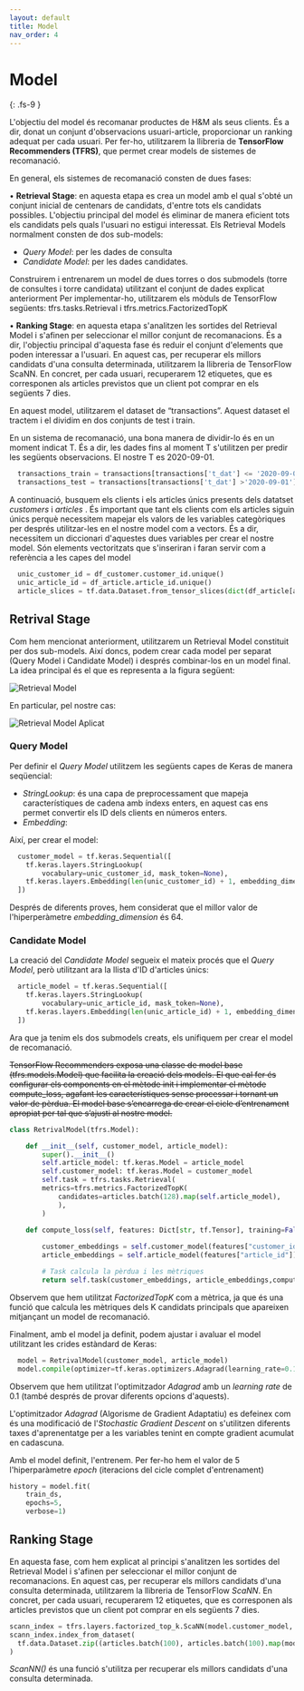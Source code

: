 ```yaml
---
layout: default
title: Model
nav_order: 4
---
```


# Model 
{: .fs-9 }

L'objectiu del model és recomanar productes de H&M als seus clients. És a dir, donat un conjunt d'observacions usuari-article, proporcionar un ranking adequat per cada usuari.
Per fer-ho, utilitzarem la llibreria de **TensorFlow Recommenders (TFRS)**, que permet crear models de sistemes de recomanació.


En general, els sistemes de recomanació consten de dues fases:

•	**Retrieval Stage**: en aquesta etapa es crea un model amb el qual s'obté un conjunt inicial de centenars de candidats, d'entre tots els candidats possibles. L'objectiu principal del model és eliminar de manera eficient tots els candidats pels quals l'usuari no estigui interessat.
Els Retrieval Models normalment consten de dos sub-models: 
-	*Query Model*: per les dades de consulta 
-	*Candidate Model*: per les dades candidates. 

Construirem i entrenarem un model de dues torres o dos submodels (torre de consultes i torre candidata) utilitzant el conjunt de dades explicat anteriorment
Per implementar-ho, utilitzarem els mòduls de TensorFlow següents: tfrs.tasks.Retrieval i tfrs.metrics.FactorizedTopK

•	**Ranking Stage**: en aquesta etapa s'analitzen les sortides del Retrieval Model i s'afinen per seleccionar el millor conjunt de recomanacions. És a dir, l'objectiu principal d'aquesta fase és reduir el conjunt d'elements que poden interessar a l'usuari.
En aquest cas, per recuperar els millors candidats d'una consulta determinada, utilitzarem la llibreria de TensorFlow ScaNN. En concret, per cada usuari, recuperarem 12 etiquetes, que es corresponen als articles previstos que un client pot comprar en els següents 7 dies.

En aquest model, utilitzarem el dataset de “transactions”. Aquest dataset el tractem i el dividim en dos conjunts de test i train.

En un sistema de recomanació, una bona manera de dividir-lo és en un moment indicat T. És a dir, les dades fins al moment T s'utilitzen per predir les següents observacions. El nostre T es 2020-09-01.


```python
  transactions_train = transactions[transactions['t_dat'] <= '2020-09-01']
  transactions_test = transactions[transactions['t_dat'] >'2020-09-01']
```

A continuació, busquem els clients i els articles únics presents dels datatset *customers* i *articles* . És important que tant els clients com els articles siguin únics perquè necessitem mapejar els valors de les variables categòriques per després utilitzar-les en el nostre model com a vectors. És a dir, necessitem un diccionari d'aquestes dues variables per crear el nostre model. Són elements vectoritzats que s'inseriran i faran servir com a referència a les capes del model

```python
  unic_customer_id = df_customer.customer_id.unique()
  unic_article_id = df_article.article_id.unique()
  article_slices = tf.data.Dataset.from_tensor_slices(dict(df_article[articles = article_slices.map(lambda x: x['article_id'])
```

## Retrival Stage
Com hem mencionat anteriorment, utilitzarem un Retrieval Model constituit per dos sub-models. Així doncs, podem crear cada model per separat (Query Model i Candidate Model) i després combinar-los en un model final.
La idea principal és el que es representa a la figura següent:

![Retrieval Model](model1.png)

En particular, pel nostre cas:

![Retrieval Model Aplicat](model2.png)


### Query Model
Per definir el *Query Model* utilitzem les següents capes de Keras de manera seqüencial:
- *StringLookup*: és una capa de preprocessament que mapeja característiques de cadena amb índexs enters, en aquest cas ens permet convertir els ID dels clients en números enters. 
- *Embedding*: 

Així, per crear el model:
```python
  customer_model = tf.keras.Sequential([
    tf.keras.layers.StringLookup(
        vocabulary=unic_customer_id, mask_token=None),  
    tf.keras.layers.Embedding(len(unic_customer_id) + 1, embedding_dimension)
  ])
```
Després de diferents proves, hem considerat que el millor valor de l'hiperperàmetre *embedding_dimension* és 64.

### Candidate Model
La creació del *Candidate Model* segueix el mateix procés que el *Query Model*, però utilitzant ara la llista d'ID d'articles únics:

```python
  article_model = tf.keras.Sequential([
    tf.keras.layers.StringLookup(
        vocabulary=unic_article_id, mask_token=None),
    tf.keras.layers.Embedding(len(unic_article_id) + 1, embedding_dimension)
  ])
```

Ara que ja tenim els dos submodels creats, els unifiquem per crear el model de recomanació. 

~~TensorFlow Recommenders exposa una classe de model base (tfrs.models.Model) que facilita la creació dels models. El que cal fer és configurar els components en el mètode init i implementar el mètode compute_loss, agafant les característiques sense processar i tornant un valor de pèrdua. El model base s’encarrega de crear el cicle d’entrenament apropiat per tal que s’ajusti al nostre model.~~

```python   
class RetrivalModel(tfrs.Model): 

    def __init__(self, customer_model, article_model):
        super().__init__()
        self.article_model: tf.keras.Model = article_model
        self.customer_model: tf.keras.Model = customer_model
        self.task = tfrs.tasks.Retrieval(
        metrics=tfrs.metrics.FactorizedTopK(
            candidates=articles.batch(128).map(self.article_model),            
            ),
        )        

    def compute_loss(self, features: Dict[str, tf.Tensor], training=False) -> tf.Tensor:
    
        customer_embeddings = self.customer_model(features["customer_id"])    
        article_embeddings = self.article_model(features["article_id"])

        # Task calcula la pèrdua i les mètriques
        return self.task(customer_embeddings, article_embeddings,compute_metrics=not training)
```

Observem que hem utilitzat *FactorizedTopK* com a mètrica, ja que és una funció que calcula les mètriques dels K candidats principals que apareixen mitjançant un model de recomanació.

Finalment, amb el model ja definit, podem ajustar i avaluar el model utilitzant les crides estàndard de Keras:

```python
  model = RetrivalModel(customer_model, article_model)
  model.compile(optimizer=tf.keras.optimizers.Adagrad(learning_rate=0.1))
```

Observem que hem utilitzat l'optimitzador *Adagrad* amb un *learning rate* de 0.1 (també després de provar diferents opcions d'aquests).

L'optimitzador *Adagrad* (Algorisme de Gradient Adaptatiu) es defeinex com és una modificació de l'*Stochastic Gradient Descent* on s'utilitzen diferents taxes d'aprenentatge per a les variables tenint en compte gradient acumulat en cadascuna.

Amb el model definit, l'entrenem. Per fer-ho hem el valor de 5 l'hiperparàmetre *epoch* (iteracions del cicle complet d'entrenament)

```python
history = model.fit(
    train_ds,    
    epochs=5,
    verbose=1)
```

## Ranking Stage
En aquesta fase, com hem explicat al principi s'analitzen les sortides del Retrieval Model i s'afinen per seleccionar el millor conjunt de recomanacions. En aquest cas, per recuperar els millors candidats d'una consulta determinada, utilitzarem la llibreria de TensorFlow *ScaNN*. En concret, per cada usuari, recuperarem 12 etiquetes, que es corresponen als articles previstos que un client pot comprar en els següents 7 dies.

```python
scann_index = tfrs.layers.factorized_top_k.ScaNN(model.customer_model, k = 12 )
scann_index.index_from_dataset(
  tf.data.Dataset.zip((articles.batch(100), articles.batch(100).map(model.article_model)))
)
```

*ScanNN()* és una funció s'utilitza per recuperar els millors candidats d'una consulta determinada.
